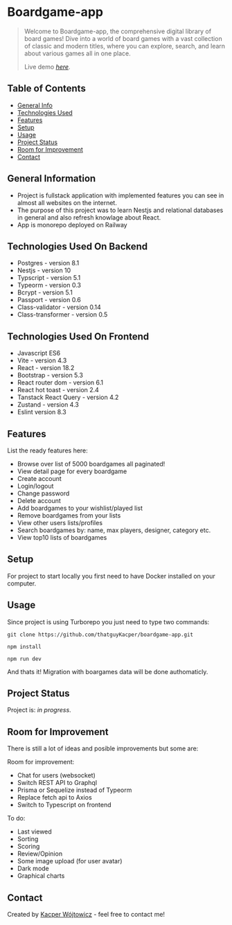 # Boardgame-app
> Welcome to Boardgame-app, the comprehensive digital library of board games! 
> Dive into a world of board games with a vast collection of classic and modern titles, where you can explore, search, and learn about various games all in one place.
>
> Live demo [_here_](https://boardgame-app-production.up.railway.app/).

## Table of Contents
* [General Info](#general-information)
* [Technologies Used](#technologies-used)
* [Features](#features)
* [Setup](#setup)
* [Usage](#usage)
* [Project Status](#project-status)
* [Room for Improvement](#room-for-improvement)
* [Contact](#contact)


## General Information
- Project is fullstack application with implemented features you can see in almost all websites on the internet.
- The purpose of this project was to learn Nestjs and relational databases in general and also refresh knowlage about React.
- App is monorepo deployed on Railway


## Technologies Used On Backend
- Postgres - version 8.1
- Nestjs - version 10
- Typscript - version 5.1
- Typeorm - version 0.3
- Bcrypt - version 5.1
- Passport - version 0.6
- Class-validator - version 0.14
- Class-transformer - version 0.5


## Technologies Used On Frontend
- Javascript ES6
- Vite - version 4.3
- React - version 18.2
- Bootstrap - version 5.3
- React router dom - version 6.1
- React hot toast - version 2.4
- Tanstack React Query - version 4.2
- Zustand - version 4.3
- Eslint version 8.3


## Features
List the ready features here:
- Browse over list of 5000 boardgames all paginated!
- View detail page for every boardgame
- Create account
- Login/logout
- Change password
- Delete account
- Add boardgames to your wishlist/played list
- Remove boardgames from your lists
- View other users lists/profiles
- Search boardgames by: name, max players, designer, category etc.
- View top10 lists of boardgames

## Setup
For project to start locally you first need to have Docker installed on your computer.


## Usage
Since project is using Turborepo you just need to type two commands:

`git clone https://github.com/thatguyKacper/boardgame-app.git`

`npm install`

`npm run dev`

And thats it! Migration with boargames data will be done authomaticly.


## Project Status
Project is: _in progress_.


## Room for Improvement
There is still a lot of ideas and posible improvements but some are:

Room for improvement:
- Chat for users (websocket)
- Switch REST API to Graphql
- Prisma or Sequelize instead of Typeorm
- Replace fetch api to Axios
- Switch to Typescript on frontend

To do:
- Last viewed
- Sorting
- Scoring
- Review/Opinion
- Some image upload (for user avatar)
- Dark mode
- Graphical charts


## Contact
Created by [Kacper Wójtowicz](www.linkedin.com/in/kacper-wojtowicz/) - feel free to contact me!
